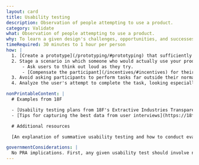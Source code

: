 ```yaml
---
layout: card
title: Usability testing
description: Observation of people attempting to use a product.
category: Validate
what: Observation of people attempting to use a product.
why: To learn a given design's challenges, opportunities, and successes.
timeRequired: 30 minutes to 1 hour per person
how: |
  1. [Create a prototype](/prototyping/#prototyping) that sufficiently conveys the team's hypothesis based on research. In the absence of a prototype, consider testing a [competitor's product](/comparative-analysis/#comparative-analysis).
  2. Stage a scenario in which someone who would actually use your product tries to complete a task. Record their attempt. Optionally:
      - Ask users to think out loud as they try.
      - [Compensate the participant](/incentives/#incentives) for their time.
  3. Avoid asking participants to perform tasks far outside their normal context. This will lead them to reflect on the design rather than their ability to accomplish their goals. (For example, to test a new layout for a "user account" section on a voter registration website, recruit only people who already register to vote online.)
  4. Analyze the user's attempt to complete the task, looking especially for areas where they struggled or questions they asked to inform design changes.

nonPrintableContent: |
  # Examples from 18F

  - [Usability testing plans from 18F's Extractive Industries Transparency Initative project with Department of the Interior](https://github.com/18F/doi-extractives-data/tree/research/research)
  - [Tips for capturing the best data from user interviews](https://18f.gsa.gov/2016/02/09/tips-for-capturing-the-best-data-from-user-interviews/) Ryan Sibley.

  # Additional resources

  [An explanation of summative usability testing and how to conduct evaluations using this method.](http://www.usabilitybok.org/summative-usability-testing) The Usability Body of Knowledge, a product of the User Experience Professionals' Association.

governmentConsiderations: |
  No PRA implications. First, any given usability test should involve nine or fewer users. Additionally, the PRA explicitly exempts direct observation and non-standardized conversation, 5 CFR 1320.3(h)3. It also specifically excludes tests of knowledge or aptitude, 5 CFR 1320.3(h)7, which is essentially what a usability test tests. See the methods for [Recruiting](/recruiting/#recruiting) and [Privacy](/privacy/#privacy) for more tips on taking input from the public.
---
```

